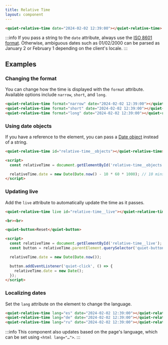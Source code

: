 ```yaml
---
title: Relative Time
layout: component
---
```


```html {.example}
<quiet-relative-time date="2024-02-02 12:39:00"></quiet-relative-time>
```

:::info
If you pass a string to the `date` attribute, always use the [ISO 8601 format](https://developer.mozilla.org/en-US/docs/Web/JavaScript/Reference/Global_Objects/Date/toISOString). Otherwise, ambiguous dates such as 01/02/2000 can be parsed as January 2 or February 1 depending on the client's locale.
:::

## Examples

### Changing the format

You can change how the time is displayed with the `format` attribute. Available options include `narrow`, `short`, and `long`.

```html {.example}
<quiet-relative-time format="narrow" date="2024-02-02 12:39:00"></quiet-relative-time><br>
<quiet-relative-time format="short" date="2024-02-02 12:39:00"></quiet-relative-time><br>
<quiet-relative-time format="long" date="2024-02-02 12:39:00"></quiet-relative-time>
```

### Using date objects

If you have a reference to the element, you can pass a [Date object](https://developer.mozilla.org/en-US/docs/Web/JavaScript/Reference/Global_Objects/Date) instead of a string.

```html {.example}
<quiet-relative-time id="relative-time__objects"></quiet-relative-time>

<script>
  const relativeTime = document.getElementById('relative-time__objects');

  relativeTime.date = new Date(Date.now() - 10 * 60 * 1000); // 10 mins ago
</script>
```

### Updating live

Add the `live` attribute to automatically update the time as it passes.

```html {.example}
<quiet-relative-time live id="relative-time__live"></quiet-relative-time>

<br><br>

<quiet-button>Reset</quiet-button>

<script>
  const relativeTime = document.getElementById('relative-time__live');
  const button = relativeTime.parentElement.querySelector('quiet-button');

  relativeTime.date = new Date(Date.now());

  button.addEventListener('quiet-click', () => {
    relativeTime.date = new Date();
  });
</script>
```

### Localizing dates

Set the `lang` attribute on the element to change the language.

```html {.example}
<quiet-relative-time lang="es" date="2024-02-02 12:39:00"></quiet-relative-time><br>
<quiet-relative-time lang="de" date="2024-02-02 12:39:00"></quiet-relative-time><br>
<quiet-relative-time lang="ru" date="2024-02-02 12:39:00"></quiet-relative-time>
```

:::info
This component also updates based on the page's language, which can be set using `<html lang="…">`.
:::